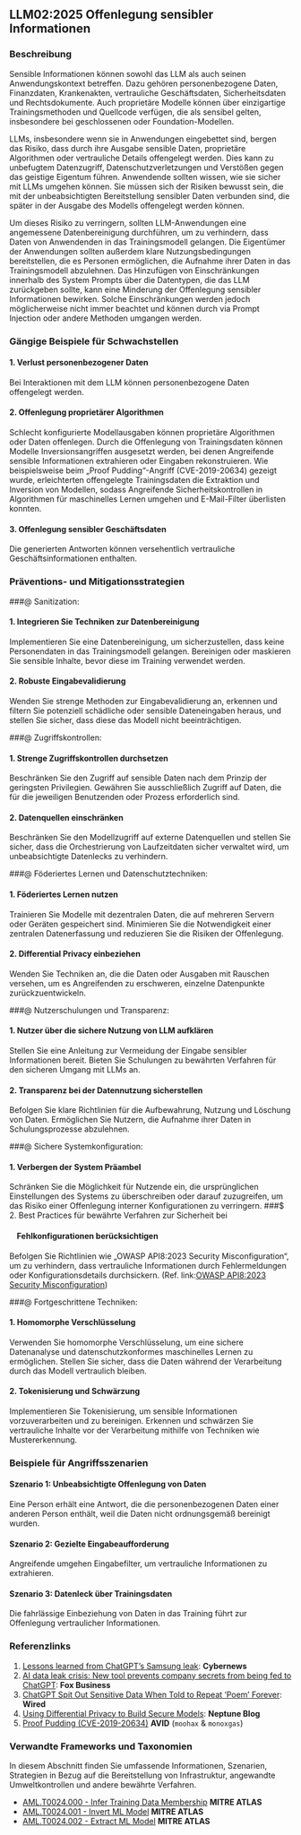 ## LLM02:2025 Offenlegung sensibler Informationen

### Beschreibung

Sensible Informationen können sowohl das LLM als auch seinen Anwendungskontext betreffen. Dazu gehören personenbezogene Daten, Finanzdaten, Krankenakten, vertrauliche Geschäftsdaten, Sicherheitsdaten und Rechtsdokumente. Auch proprietäre Modelle können über einzigartige Trainingsmethoden und Quellcode verfügen, die als sensibel gelten, insbesondere bei geschlossenen oder Foundation-Modellen.

LLMs, insbesondere wenn sie in Anwendungen eingebettet sind, bergen das Risiko, dass durch ihre Ausgabe sensible Daten, proprietäre Algorithmen oder vertrauliche Details offengelegt werden. Dies kann zu unbefugtem Datenzugriff, Datenschutzverletzungen und Verstößen gegen das geistige Eigentum führen. Anwendende sollten wissen, wie sie sicher mit LLMs umgehen können. Sie müssen sich der Risiken bewusst sein, die mit der unbeabsichtigten Bereitstellung sensibler Daten verbunden sind, die später in der Ausgabe des Modells offengelegt werden können.

Um dieses Risiko zu verringern, sollten LLM-Anwendungen eine angemessene Datenbereinigung durchführen, um zu verhindern, dass Daten von Anwendenden in das Trainingsmodell gelangen. Die Eigentümer der Anwendungen sollten außerdem klare Nutzungsbedingungen bereitstellen, die es Personen ermöglichen, die Aufnahme ihrer Daten in das Trainingsmodell abzulehnen. Das Hinzufügen von Einschränkungen innerhalb des System Prompts über die Datentypen, die das LLM zurückgeben sollte, kann eine Minderung der Offenlegung sensibler Informationen bewirken. Solche Einschränkungen werden jedoch möglicherweise nicht immer beachtet und können durch via Prompt Injection oder andere Methoden umgangen werden.

### Gängige Beispiele für Schwachstellen

#### 1. Verlust personenbezogener Daten
   Bei Interaktionen mit dem LLM können personenbezogene Daten offengelegt werden.
#### 2. Offenlegung proprietärer Algorithmen
  Schlecht konfigurierte Modellausgaben können proprietäre Algorithmen oder Daten offenlegen. Durch die Offenlegung von Trainingsdaten können Modelle Inversionsangriffen ausgesetzt werden, bei denen Angreifende sensible Informationen extrahieren oder Eingaben rekonstruieren. Wie beispielsweise beim „Proof Pudding“-Angriff (CVE-2019-20634) gezeigt wurde, erleichterten offengelegte Trainingsdaten die Extraktion und Inversion von Modellen, sodass Angreifende Sicherheitskontrollen in Algorithmen für maschinelles Lernen umgehen und E-Mail-Filter überlisten konnten.
#### 3. Offenlegung sensibler Geschäftsdaten
  Die generierten Antworten können versehentlich vertrauliche Geschäftsinformationen enthalten.

### Präventions- und Mitigationsstrategien

###@ Sanitization:

#### 1. Integrieren Sie Techniken zur Datenbereinigung
  Implementieren Sie eine Datenbereinigung, um sicherzustellen, dass keine Personendaten in das Trainingsmodell gelangen. Bereinigen oder maskieren Sie sensible Inhalte, bevor diese im Training verwendet werden.
#### 2. Robuste Eingabevalidierung
  Wenden Sie strenge Methoden zur Eingabevalidierung an, erkennen und filtern Sie potenziell schädliche oder sensible Dateneingaben heraus, und stellen Sie sicher, dass diese das Modell nicht beeinträchtigen.

###@ Zugriffskontrollen:

#### 1. Strenge Zugriffskontrollen durchsetzen
  Beschränken Sie den Zugriff auf sensible Daten nach dem Prinzip der geringsten Privilegien. Gewähren Sie ausschließlich Zugriff auf Daten, die für die jeweiligen Benutzenden oder Prozess erforderlich sind.
#### 2. Datenquellen einschränken
  Beschränken Sie den Modellzugriff auf externe Datenquellen und stellen Sie sicher, dass die Orchestrierung von Laufzeitdaten sicher verwaltet wird, um unbeabsichtigte Datenlecks zu verhindern.

###@ Föderiertes Lernen und Datenschutztechniken:

#### 1. Föderiertes Lernen nutzen
  Trainieren Sie Modelle mit dezentralen Daten, die auf mehreren Servern oder Geräten gespeichert sind. Minimieren Sie die Notwendigkeit einer zentralen Datenerfassung und reduzieren Sie die Risiken der Offenlegung.
#### 2. Differential Privacy einbeziehen
  Wenden Sie Techniken an, die die Daten oder Ausgaben mit Rauschen versehen, um es Angreifenden zu erschweren, einzelne Datenpunkte zurückzuentwickeln.

###@ Nutzerschulungen und Transparenz:

#### 1. Nutzer über die sichere Nutzung von LLM aufklären
  Stellen Sie eine Anleitung zur Vermeidung der Eingabe sensibler Informationen bereit. Bieten Sie Schulungen zu bewährten Verfahren für den sicheren Umgang mit LLMs an.
#### 2. Transparenz bei der Datennutzung sicherstellen
  Befolgen Sie klare Richtlinien für die Aufbewahrung, Nutzung und Löschung von Daten. Ermöglichen Sie Nutzern, die Aufnahme ihrer Daten in Schulungsprozesse abzulehnen.

###@ Sichere Systemkonfiguration:

#### 1. Verbergen der System Präambel
  Schränken Sie die Möglichkeit für Nutzende ein, die ursprünglichen Einstellungen des Systems zu überschreiben oder darauf zuzugreifen, um das Risiko einer Offenlegung interner Konfigurationen zu verringern.
###$ 2. Best Practices für bewährte Verfahren zur Sicherheit bei
####     Fehlkonfigurationen berücksichtigen
  Befolgen Sie Richtlinien wie „OWASP API8:2023 Security Misconfiguration“, um zu verhindern, dass vertrauliche Informationen durch Fehlermeldungen oder Konfigurationsdetails durchsickern.
  (Ref. link:[OWASP API8:2023 Security Misconfiguration](https://owasp.org/API-Security/editions/2023/en/0xa8-security-misconfiguration/))


###@ Fortgeschrittene Techniken:

#### 1. Homomorphe Verschlüsselung
  Verwenden Sie homomorphe Verschlüsselung, um eine sichere Datenanalyse und datenschutzkonformes maschinelles Lernen zu ermöglichen. Stellen Sie sicher, dass die Daten während der Verarbeitung durch das Modell vertraulich bleiben.
#### 2. Tokenisierung und Schwärzung
  Implementieren Sie Tokenisierung, um sensible Informationen vorzuverarbeiten und zu bereinigen. Erkennen und schwärzen Sie vertrauliche Inhalte vor der Verarbeitung mithilfe von Techniken wie Mustererkennung.

### Beispiele für Angriffsszenarien

#### Szenario 1: Unbeabsichtigte Offenlegung von Daten
  Eine Person erhält eine Antwort, die die personenbezogenen Daten einer anderen Person enthält, weil die Daten nicht ordnungsgemäß bereinigt wurden.
#### Szenario 2: Gezielte Eingabeaufforderung
  Angreifende umgehen Eingabefilter, um vertrauliche Informationen zu extrahieren.
#### Szenario 3: Datenleck über Trainingsdaten
  Die fahrlässige Einbeziehung von Daten in das Training führt zur Offenlegung vertraulicher Informationen.

### Referenzlinks

1. [Lessons learned from ChatGPT’s Samsung leak](https://cybernews.com/security/chatgpt-samsung-leak-explained-lessons/): **Cybernews**
2. [AI data leak crisis: New tool prevents company secrets from being fed to ChatGPT](https://www.foxbusiness.com/politics/ai-data-leak-crisis-prevent-company-secrets-chatgpt): **Fox Business**
3. [ChatGPT Spit Out Sensitive Data When Told to Repeat ‘Poem’ Forever](https://www.wired.com/story/chatgpt-poem-forever-security-roundup/): **Wired**
4. [Using Differential Privacy to Build Secure Models](https://neptune.ai/blog/using-differential-privacy-to-build-secure-models-tools-methods-best-practices): **Neptune Blog**
5. [Proof Pudding (CVE-2019-20634)](https://avidml.org/database/avid-2023-v009/) **AVID** (`moohax` & `monoxgas`)

### Verwandte Frameworks und Taxonomien

In diesem Abschnitt finden Sie umfassende Informationen, Szenarien, Strategien in Bezug auf die Bereitstellung von Infrastruktur, angewandte Umweltkontrollen und andere bewährte Verfahren.

- [AML.T0024.000 - Infer Training Data Membership](https://atlas.mitre.org/techniques/AML.T0024.000) **MITRE ATLAS**
- [AML.T0024.001 - Invert ML Model](https://atlas.mitre.org/techniques/AML.T0024.001) **MITRE ATLAS**
- [AML.T0024.002 - Extract ML Model](https://atlas.mitre.org/techniques/AML.T0024.002) **MITRE ATLAS**

